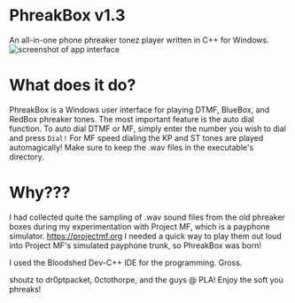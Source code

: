 # PhreakBox v1.3
An all-in-one phone phreaker tonez player written in C++ for Windows. 
![screenshot of app interface](https://github.com/elr0b0h0b0/PhreakBox/blob/main/screenshot.png "UI")

# What does it do?
PhreakBox is a Windows user interface for playing DTMF, BlueBox, and RedBox phreaker tones. The most important feature is the auto dial function. To auto dial DTMF or MF, simply enter the number you wish to dial and press `Dial!` For MF speed dialing the KP and ST tones are played automagically! Make sure to keep the .wav files in the executable's directory.

# Why???
I had collected quite the sampling of .wav sound files from the old phreaker boxes during my experimentation with Project MF, which is a payphone simulator. 
https://projectmf.org
I needed a quick way to play them out loud into Project MF's simulated payphone trunk, so PhreakBox was born!


I used the Bloodshed Dev-C++ IDE for the programming. Gross.

shoutz to dr0ptpacket, 0ctothorpe, and the guys @ PLA! Enjoy the soft you phreaks!
